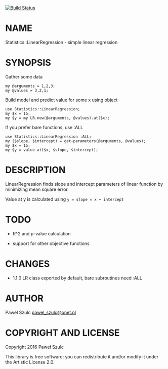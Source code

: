 [![Build Status](https://travis-ci.org/hipek8/p6-Statistics-LinearRegression.svg?branch=master)](https://travis-ci.org/hipek8/p6-Statistics-LinearRegression)

NAME
====

Statistics::LinearRegression - simple linear regression

SYNOPSIS
========

Gather some data

    my @arguments = 1,2,3;
    my @values = 3,2,1;

Build model and predict value for some x using object

    use Statistics::LinearRegression;
    my $x = 15;
    my $y = my LR.new(@arguments, @values).at($x);

If you prefer bare functions, use :ALL

    use Statistics::LinearRegression :ALL;
    my ($slope, $intercept) = get-parameters(@arguments, @values);
    my $x = 15;
    my $y = value-at($x, $slope, $intercept);

DESCRIPTION
===========

LinearRegression finds slope and intercept parameters of linear function by minimizing mean square error.

Value at y is calculated using `y = slope × x + intercept`

TODO
====

  * R^2 and p-value calculation 

  * support for other objective functions

CHANGES
=======

  * 1.1.0 LR class exported by default, bare subroutines need :ALL

AUTHOR
======

Paweł Szulc <pawel_szulc@onet.pl>

COPYRIGHT AND LICENSE
=====================

Copyright 2016 Paweł Szulc

This library is free software; you can redistribute it and/or modify it under the Artistic License 2.0.
